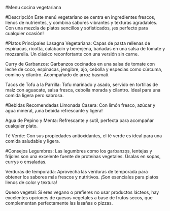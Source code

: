#Menu cocina vegetariana

#Descripción
Este menú vegetariano se centra en ingredientes frescos, llenos de nutrientes, y combina sabores vibrantes y texturas agradables. Con una mezcla de platos sencillos y sofisticados, ¡es perfecto para cualquier ocasión!

#Platos Principales
Lasagna Vegetariana: Capas de pasta rellenas de espinacas, ricotta, calabacín y berenjena, bañadas en una salsa de tomate y mozzarella. Un clásico reconfortante con una versión sin carne.

Curry de Garbanzos: Garbanzos cocinados en una salsa de tomate con leche de coco, espinacas, jengibre, ajo, cebolla y especias como cúrcuma, comino y cilantro. Acompañado de arroz basmati.

Tacos de Tofu a la Parrilla: Tofu marinado y asado, servido en tortillas de maíz con aguacate, salsa fresca, cebolla morada y cilantro. Ideal para una comida ligera pero sabrosa.

#Bebidas Recomendadas
Limonada Casera: Con limón fresco, azúcar y agua mineral, ¡una bebida refrescante y ligera!

Agua de Pepino y Menta: Refrescante y sutil, perfecta para acompañar cualquier plato.

Té Verde: Con sus propiedades antioxidantes, el té verde es ideal para una comida saludable y ligera.

#Consejos
Legumbres: Las legumbres como los garbanzos, lentejas y frijoles son una excelente fuente de proteínas vegetales. Úsalas en sopas, currys o ensaladas.

Verduras de temporada: Aprovecha las verduras de temporada para obtener los sabores más frescos y nutritivos. ¡Son esenciales para platos llenos de color y textura!

Queso vegetal: Si eres vegano o prefieres no usar productos lácteos, hay excelentes opciones de quesos vegetales a base de frutos secos, que complementan perfectamente las lasañas o pizzas.

